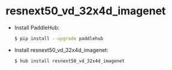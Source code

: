 # resnext50_vd_32x4d_imagenet
* Install PaddleHub: 

    ```bash
    $ pip install --upgrade paddlehub
    ```

* Install resnext50_vd_32x4d_imagenet: 

    ```bash
    $ hub install resnext50_vd_32x4d_imagenet
    ```
